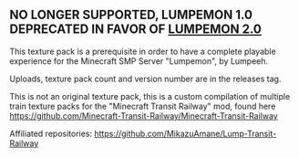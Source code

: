 ## NO LONGER SUPPORTED, LUMPEMON 1.0 DEPRECATED IN FAVOR OF [LUMPEMON 2.0](https://github.com/Lumpooni/Lumepemon2.0)

This texture pack is a prerequisite in order to have a complete playable experience for the Minecraft SMP Server "Lumpemon", by Lumpeeh. 

Uploads, texture pack count and version number are in the releases tag.

This is not an original texture pack, this is a custom compilation of multiple train texture packs for the "Minecraft Transit Railway" mod, found here <https://github.com/Minecraft-Transit-Railway/Minecraft-Transit-Railway>

Affiliated repositories: https://github.com/MikazuAmane/Lump-Transit-Railway
